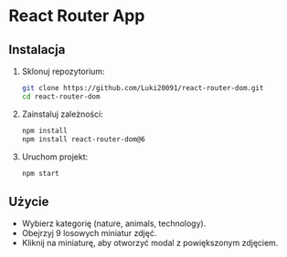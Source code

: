 # React Router App



## Instalacja

1. Sklonuj repozytorium:

   ```bash
   git clone https://github.com/Luki20091/react-router-dom.git
   cd react-router-dom
   ```

2. Zainstaluj zależności:

   ```bash
   npm install
   npm install react-router-dom@6
   ```

4. Uruchom projekt:

   ```bash
   npm start
   ```

## Użycie

- Wybierz kategorię (nature, animals, technology).
- Obejrzyj 9 losowych miniatur zdjęć.
- Kliknij na miniaturę, aby otworzyć modal z powiększonym zdjęciem.
